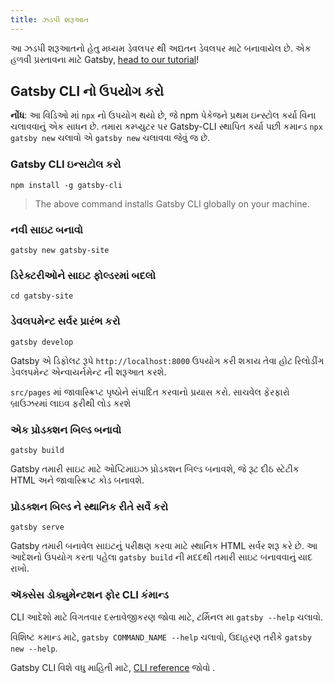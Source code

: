 ```yaml
---
title: ઝડપી શરૂઆત
---
```


આ ઝડપી શરૂઆતનો હેતુ મધ્યમ ડેવલપર થી અદ્યતન ડેવલપર માટે બનાવાયેલ છે. એક હળવી પ્રસ્તાવના માટે Gatsby, [head to our tutorial](/ટ્યુટોરિયલ/)!

## Gatsby CLI નો ઉપયોગ કરો

<EggheadEmbed
  lessonLink="https://egghead.io/lessons/gatsby-quick-start-with-gatsby-create-develop-and-build-gatsby-sites-from-the-command-line"
  lessonTitle="Gatsby સાથે ઝડપી પ્રારંભ: કમાન્ડ લાઇનથી Gatsby સાઇટ્સ બનાવો, ડેવલોપ કરો અને નિર્માણ કરો"
/>

**નોંધ**: આ વિડિઓ માં `npx` નો ઉપયોગ  થયો છે, જે npm પેકેજને પ્રથમ ઇન્સ્ટોલ કર્યા વિના ચલાવવાનું એક સાધન છે. તમારા કમ્પ્યુટર પર Gatsby-CLI સ્થાપિત કર્યા પછી કમાન્ડ `npx gatsby new` ચલાવો એ `gatsby new` ચલાવવા જેવું જ છે.

### Gatsby CLI ઇન્સટોલ કરો

```shell
npm install -g gatsby-cli
```

> The above command installs Gatsby CLI globally on your machine.

### નવી સાઇટ બનાવો

```shell
gatsby new gatsby-site
```

### ડિરેક્ટરીઓને સાઇટ ફોલ્ડરમાં બદલો

```shell
cd gatsby-site
```

### ડેવલપમેન્ટ સર્વર પ્રારંભ કરો

```shell
gatsby develop
```

Gatsby એ ડિફોલટ રૂપે `http://localhost:8000` ઉપયોગ કરી શકાય તેવા હોટ રિલોડીંગ ડેવલપમેન્ટ એન્વાયર્નમેન્ટ ની શરૂઆત કરશે.

`src/pages` માં જાવાસ્ક્રિપ્ટ પૃષ્ઠોને સંપાદિત કરવાનો પ્રયાસ કરો. સાચવેલ ફેરફારો બ્રાઉઝરમાં લાઇવ ફરીથી લોડ કરશે

### એક પ્રોડક્શન બિલ્ડ બનાવો

```shell
gatsby build
```

Gatsby તમારી સાઇટ માટે ઓપ્ટિમાઇઝ પ્રોડક્શન બિલ્ડ બનાવશે, જે રૂટ દીઠ સ્ટેટીક HTML અને જાવાસ્ક્રિપ્ટ કોડ બનાવશે.

### પ્રોડક્શન બિલ્ડ ને સ્થાનિક રીતે સર્વે કરો

```shell
gatsby serve
```

Gatsby તમારી બનાવેલ સાઇટનું પરીક્ષણ કરવા માટે સ્થાનિક HTML સર્વર શરૂ કરે છે. આ આદેશનો ઉપયોગ કરતા પહેલા `gatsby build` ની મદદથી તમારી સાઇટ બનાવવાનું યાદ રાખો.

### ઍક્સેસ ડોક્યુમેન્ટશન ફોર CLI કંમાન્ડ

CLI આદેશો માટે વિગતવાર દસ્તાવેજીકરણ જોવા માટે, ટર્મિનલ મા `gatsby --help` ચલાવો.

વિશિષ્ટ કમાન્ડ માટે, `gatsby COMMAND_NAME --help` ચલાવો, ઉદાહરણ તરીકે `gatsby new --help`.

Gatsby CLI વિશે વધુ માહિતી માટે, [CLI reference](/docs/gatsby-cli/) જોવો .

